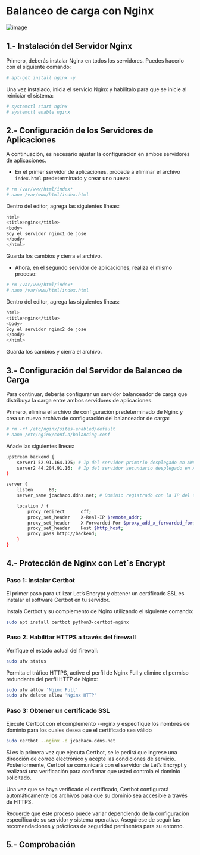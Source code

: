 # Balanceo de carga con Nginx

![image](https://github.com/camposchaconjosemaria/Balanceo-de-carga-con-Nginx/assets/114906855/254645c8-1d14-4ae1-9f13-15e06e3a9fc1)


## 1.- Instalación del Servidor Nginx

Primero, deberás instalar Nginx en todos los servidores. Puedes hacerlo con el siguiente comando:

```bash
# apt-get install nginx -y
```
Una vez instalado, inicia el servicio Nginx y habilítalo para que se inicie al reiniciar el sistema:

```bash
# systemctl start nginx
# systemctl enable nginx
```
## 2.- Configuración de los Servidores de Aplicaciones

A continuación, es necesario ajustar la configuración en ambos servidores de aplicaciones.

* En el primer servidor de aplicaciones, procede a eliminar el archivo `index.html` predeterminado y crear uno nuevo:

```bash
# rm /var/www/html/index*
# nano /var/www/html/index.html
```
Dentro del editor, agrega las siguientes líneas:

```bash
html>
<title>nginx</title>
<body>
Soy el servidor nginx1 de jose
</body>
</html>
```
Guarda los cambios y cierra el archivo.
* Ahora, en el segundo servidor de aplicaciones, realiza el mismo proceso:

```bash
# rm /var/www/html/index*
# nano /var/www/html/index.html
```
Dentro del editor, agrega las siguientes líneas:

```bash
html>
<title>nginx</title>
<body>
Soy el servidor nginx2 de jose
</body>
</html>
```
Guarda los cambios y cierra el archivo.

## 3.- Configuración del Servidor de Balanceo de Carga

Para continuar, deberás configurar un servidor balanceador de carga que distribuya la carga entre ambos servidores de aplicaciones. 

Primero, elimina el archivo de configuración predeterminado de Nginx y crea un nuevo archivo de configuración del balanceador de carga:

```bash
# rm -rf /etc/nginx/sites-enabled/default 
# nano /etc/nginx/conf.d/balancing.conf
```

Añade las siguientes líneas:

```bash
upstream backend {
    server1 52.91.164.125; # Ip del servidor primario desplegado en AWS
    server2 44.204.91.16;  # Ip del servidor secundario desplegado en AWS
}

server {
    listen      80;
    server_name jcachaco.ddns.net; # Dominio registrado con la IP del servidor de balanceo de carga

    location / {
        proxy_redirect      off;
        proxy_set_header    X-Real-IP $remote_addr;
        proxy_set_header    X-Forwarded-For $proxy_add_x_forwarded_for;
        proxy_set_header    Host $http_host;
        proxy_pass http://backend;
    }
}
```

## 4.- Protección de Nginx con Let´s Encrypt
### Paso 1: Instalar Certbot

El primer paso para utilizar Let’s Encrypt y obtener un certificado SSL es instalar el software Certbot en tu servidor.

Instala Certbot y su complemento de Nginx utilizando el siguiente comando:

```bash
sudo apt install certbot python3-certbot-nginx
```
### Paso 2: Habilitar HTTPS a través del firewall

Verifique el estado actual del firewall:

```bash
sudo ufw status
```
Permita el tráfico HTTPS, active el perfil de Nginx Full y elimine el permiso redundante del perfil HTTP de Nginx:

```bash
sudo ufw allow 'Nginx Full'
sudo ufw delete allow 'Nginx HTTP'
```
### Paso 3: Obtener un certificado SSL

Ejecute Certbot con el complemento --nginx y especifique los nombres de dominio para los cuales desea que el certificado sea válido

```bash
sudo certbot --nginx -d jcachaco.ddns.net
```

Si es la primera vez que ejecuta Certbot, se le pedirá que ingrese una dirección de correo electrónico y acepte las condiciones de servicio. Posteriormente, Certbot se comunicará con el servidor de Let’s Encrypt y realizará una verificación para confirmar que usted controla el dominio solicitado.

Una vez que se haya verificado el certificado, Certbot configurará automáticamente los archivos para que su dominio sea accesible a través de HTTPS.

Recuerde que este proceso puede variar dependiendo de la configuración específica de su servidor y sistema operativo. Asegúrese de seguir las recomendaciones y prácticas de seguridad pertinentes para su entorno.

## 5.- Comprobación



